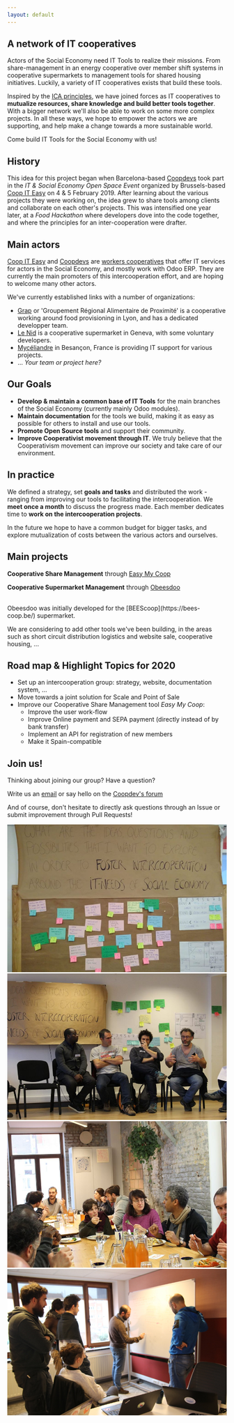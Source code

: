 ```yaml
---
layout: default
---
```


## A network of IT cooperatives

Actors of the Social Economy need IT Tools to realize their missions. From share-management in an energy cooperative over member shift systems in cooperative supermarkets to management tools for shared housing initiatives. Luckily, a variety of IT cooperatives exists that build these tools. 

Inspired by the [ICA principles](https://www.ica.coop/en/cooperatives/cooperative-identity#cooperation-among-cooperatives), we have joined forces as IT cooperatives to **mutualize resources, share knowledge and build better tools together**. With a bigger network we'll also be able to work on some more complex projects. In all these ways, we hope to empower the actors we are supporting, and help make a change towards a more sustainable world.

Come build IT Tools for the Social Economy with us!

## History

This idea for this project began when Barcelona-based [Coopdevs](https://coopdevs.org/) took part in the *IT & Social Economy Open Space Event* organized by Brussels-based [Coop IT Easy](http://coopiteasy.be/) on 4 & 5 February 2019. After learning about the various projects they were working on, the idea grew to share tools among clients and collaborate on each other's projects. This was intensified one year later, at a *Food Hackathon* where developers dove into the code together, and where the principles for an inter-cooperation were drafter.

## Main actors

[Coop IT Easy](https://coopiteasy.be/en/) and [Coopdevs](https://coopdevs.org/) are [workers cooperatives](https://en.wikipedia.org/wiki/Worker_cooperative) that offer IT services for actors in the Social Economy, and mostly work with Odoo ERP. They are currently the main promoters of this intercooperation effort, and are hoping to welcome many other actors.

We've currently established links with a number of organizations:

* [Grap](http://www.grap.coop/) or 'Groupement Régional Alimentaire de Proximité' is a cooperative working around food provisioning in Lyon, and has a dedicated developper team.
* [Le Nid](https://lenid.ch/) is a cooperative supermarket in Geneva, with some voluntary developers.
* [Mycéliandre](https://myceliandre.fr/) in Besançon, France is providing IT support for various projects.
* ... *Your team or project here?*

## Our Goals

* **Develop & maintain a common base of IT Tools** for the main branches of the Social Economy (currently mainly Odoo modules).
* **Maintain documentation** for the tools we build, making it as easy as possible for others to install and use our tools.
* **Promote Open Source tools** and support their community.
* **Improve Cooperativist movement through IT**. We truly believe that the Cooperativism movement can improve our society and take care of our environment.

## In practice

We defined a strategy, set **goals and tasks** and distributed the work - ranging from improving our tools to facilitating the intercooperation. We **meet once a month** to discuss the progress made. Each member dedicates time to **work on the intercooperation projects**.

In the future we hope to have a common budget for bigger tasks, and explore mutualization of costs between the various actors and ourselves.

## Main projects

<p class='project'>
<b>Cooperative Share Management</b> through <a href="https://github.com/coopiteasy/vertical-cooperative">Easy My Coop</a>
</p>

<p class='project'>
<b>Cooperative Supermarket Management</b> through <a href="https://github.com/beescoop/Obeesdoo">Obeesdoo</a>
</p>

<br>
Obeesdoo was initially developed for the [BEEScoop](https://bees-coop.be/) supermarket.

We are considering to add other tools we've been building, in the areas such as short circuit distribution logistics and website sale, cooperative housing, ...

## Road map & Highlight Topics for 2020

* Set up an intercooperation group: strategy, website, documentation system, ...
* Move towards a joint solution for Scale and Point of Sale
* Improve our Cooperative Share Management tool *Easy My Coop*: 
    * Improve the user work-flow
    * Improve Online payment and SEPA payment (directly instead of by bank transfer)
    * Implement an API for registration of new members
    * Make it Spain-compatible
    
## Join us! 

Thinking about joining our group? Have a question?

Write us an [email](mailto:info@coopiteasy.be) or say hello on the [Coopdev's forum](https://community.coopdevs.org/c/it-processes-for-coops)

And of course, don't hesitate to directly ask questions through an Issue or submit improvement through Pull Requests!

<div class="row">
  <div class="column">
    <img src="assets/images/postits.jpg" alt="2019 Open Forum">
  </div>
  <div class="column">
    <img src="assets/images/talk.jpg" alt="2019 Open Forum">
  </div>
</div>
<div class="row">
  <div class="column">
    <img src="assets/images/food.jpg" alt="2019 Open Forum">
  </div>
  <div class="column">
    <img src="assets/images/discuss.jpg" alt="2020 Food Hackathon">
  </div>
</div>
